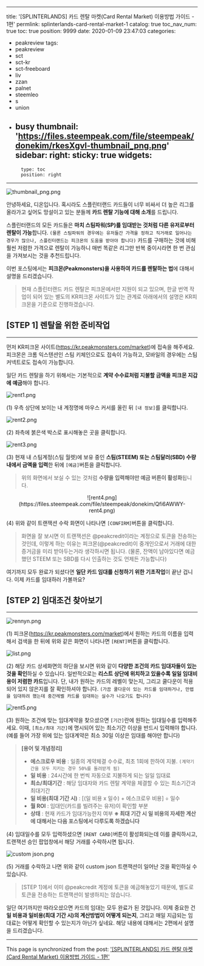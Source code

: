 
---
title: '[SPLINTERLANDS] 카드 렌탈 마켓(Card Rental Market) 이용방법 가이드 - 1편'
permlink: splinterlands-card-rental-market-1
catalog: true
toc_nav_num: true
toc: true
position: 9999
date: 2020-01-09 23:47:03
categories:
- peakreview
tags:
- peakreview
- sct
- sct-kr
- sct-freeboard
- liv
- zzan
- palnet
- steemleo
- s
- union
- busy
thumbnail: 'https://files.steempeak.com/file/steempeak/donekim/rkesXgvl-thumbnail_png.png'
sidebar:
    right:
        sticky: true
widgets:
    -
        type: toc
        position: right
---


![thumbnail_png.png](https://files.steempeak.com/file/steempeak/donekim/rkesXgvl-thumbnail_png.png)

안녕하세요, 디온입니다. 혹시라도 스플린터랜드 카드들이 너무 비싸서 더 높은 리그를 올라가고 싶어도 망설이고 있는 분들께 **카드 렌탈 기능에 대해 소개**를 드립니다. 

스플린터랜드의 모든 카드들은 **마치 스팀파워(SP)를 임대받는 것처럼 다른 유저로부터 렌탈이 가능**합니다. `(물론 스팀파워의 경우에는 유저들간 가격을 정하고 직거래로 일어나는 경우가 많으나, 스플린터랜드는 피크몬의 도움을 받아야 합니다)` 카드를 구매하는 것에 비해 훨씬 저렴한 가격으로 렌탈이 가능하니 매번 똑같은 리그만 반복 중이시라면 한 번 관심을 가져보시는 것을 추천드립니다.

이번 포스팅에서는 **피크몬(Peakmonsters)을 사용하여 카드를 렌탈하는 법**에 대해서 설명을 드리겠습니다.

> 현재 스플린터랜드 카드 렌탈은 피크몬에서만 지원이 되고 있으며, 한글 번역 작업이 되어 있는 별도의 KR피크몬 사이트가 있는 관계로 아래에서의 설명은 KR피크몬을 기준으로 진행하겠습니다.

## [STEP 1] 렌탈을 위한 준비작업
---

먼저 KR피크몬 사이트(https://kr.peakmonsters.com/market)에 접속을 해주세요. 피크몬은 크롬 익스텐션인 스팀 키체인으로도 접속이 가능하고, 모바일의 경우에는 스팀커넥트로도 접속이 가능합니다. 

일단 카드 렌탈을 하기 위해서는 기본적으로 **계약 수수료처럼 지불할 금액을 피크몬 지갑에 예금**해야 합니다. 

![rent1.png](https://files.steempeak.com/file/steempeak/donekim/qm5khndo-rent1.png)

(1) 우측 상단에 보이는 내 계정명에 마우스 커서를 올린 뒤 `[내 정보]`를 클릭합니다.


![rent2.png](https://files.steempeak.com/file/steempeak/donekim/Z88UGkYD-rent2.png)

(2) 좌측에 붉은색 박스로 표시해놓은 곳을 클릭합니다.

![rent3.png](https://files.steempeak.com/file/steempeak/donekim/gZmTWZiM-rent3.png)

(3) 현재 내 스팀계정(스팀 월렛)에 보유 중인 **스팀(STEEM) 또는 스팀달러(SBD) 수량 내에서 금액을 입력**한 뒤에 `[예금]`버튼을 클릭합니다. 

> 위의 화면에서 보실 수 있는 것처럼 **수량을 입력해야만 예금 버튼이 활성화**됩니다.

<center>![rent4.png](https://files.steempeak.com/file/steempeak/donekim/Qfi6AWWY-rent4.png)</center>

(4) 위와 같이 트랜잭션 수락 화면이 나타나면 `[CONFIRM]`버튼을 클릭합니다.

> 화면을 잘 보시면 이 트랜잭션은 @peakcredit이라는 계정으로 토큰을 전송하는 것인데, 이렇게 하는 이유는 피크몬(@peakcredit)이 중개인으로서 거래에 대한 증거금을 미리 받아두는거라 생각하시면 됩니다. (물론, 잔액이 남아있다면 예금했던 STEEM 또는 SBD를 다시 인출하는 것도 언제든 가능합니다)

여기까지 모두 완료가 되셨다면 **일단 카드 임대를 신청하기 위한 기초작업**이 끝난 겁니다. 이제 카드를 임대하러 가볼까요?

## [STEP 2] 임대조건 찾아보기
---

![rennyn.png](https://files.steempeak.com/file/steempeak/donekim/pL6yxV8V-rennyn.png)

(1) 피크몬(https://kr.peakmonsters.com/market)에서 원하는 카드의 이름을 입력해서 검색을 한 뒤에 위와 같은 화면이 나타나면 `[RENT]`버튼을 클릭합니다. 


![list.png](https://files.steempeak.com/file/steempeak/donekim/E6zJIZwy-list.png)

(2) 해당 카드 상세화면의 하단을 보시면 위와 같이 **다양한 조건의 카드 임대자들이 있는 것을 확인**하실 수 있습니다. 일반적으로는 **리스트 상단에 위치하고 있을수록 일일 임대비용이 저렴한 카드**입니다. 단, 내가 원하는 카드의 레벨이 맞는지, 그리고 쿨다운이 적용되어 있지 않은지를 잘 확인하셔야 합니다. `(가끔 쿨다운이 있는 카드를 임대하거나, 만렙을 임대하려 했는데 중간레벨 카드를 임대하는 실수가 나오기도 합니다)`

![rent5.png](https://files.steempeak.com/file/steempeak/donekim/B9c2IFNN-rent5.png)

(3) 원하는 조건에 맞는 임대계약을 찾으셨으면 `[기간]`란에 원하는 임대일수를 입력해주세요. 이때, `[최소/최대 기간]`에 명시되어 있는 최소기간 이상을 반드시 입력해야 합니다. (예를 들어 가장 위에 있는 임대계약은 최소 30일 이상은 임대를 해야만 합니다)

> **[용어 및 개념정리]**
> - **에스크로우 비용** : 일종의 계약체결 수수료, 최초 1회에 한하여 지불. `(계약기간을 모두 지키는 경우 50%를 돌려받게 됨)` 
> - **일 비용** : 24시간에 한 번씩 자동으로 지불하게 되는 일일 임대료
> - **최소/최대기간** : 해당 임대자와 카드 렌탈 계약을 체결할 수 있는 최소기간과 최대기간
> - **일 비용(최대 기간 시)** : [(일 비용 x 일수) + 에스크로우 비용] ÷ 일수
> - **월 ROI** : 임대인(카드를 빌려주는 유저)이 확인할 부분 
> - **상태** : 현재 카드가 임대가능한지 여부
> **※ 최대 기간 시 일 비용의 자세한 계산에 대해서는 다음 포스팅에서 다루도록 하겠습니다**

(4) 임대일수를 모두 입력하셨으면 `[RENT CARD]`버튼이 활성화되는데 이를 클릭하시고, 트랜잭션 승인 팝업창에서 해당 거래를 수락하시면 됩니다.

![custom json.png](https://files.steempeak.com/file/steempeak/donekim/VNypBYBu-custom20json.png)

(5) 거래를 수락하고 나면 위와 같이 custom json 트랜잭션이 일어난 것을 확인하실 수 있습니다. 

> [STEP 1]에서 이미 @peakcredit 계정에 토큰을 예금해놓았기 때문에, 별도로 토큰을 전송하는 트랜잭션이 발생하지는 않습니다.


일단 여기까지만 따라오셨으면 카드의 임대는 모두 완료가 된 것입니다. 이제 중요한 건 **일 비용과 일비용(최대 기간 시)의 계산방법이 어떻게 되는지**, 그리고 매일 지급되는 임대료는 어떻게 확인할 수 있는지가 아닌가 싶네요. 해당 내용에 대해서는 2편에서 설명을 드리겠습니다.

- - -

This page is synchronized from the post: ['[SPLINTERLANDS] 카드 렌탈 마켓(Card Rental Market) 이용방법 가이드 - 1편'](https://steemit.com/@donekim/splinterlands-card-rental-market-1)
